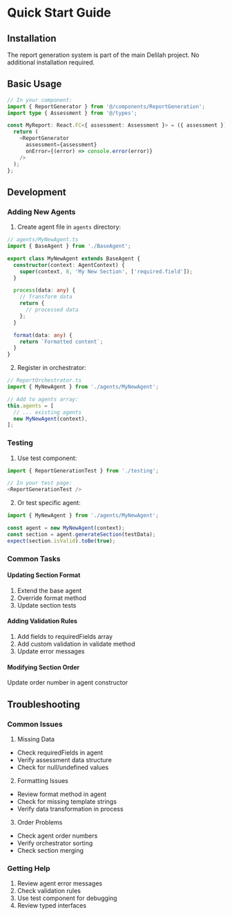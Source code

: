 # Quick Start Guide

## Installation
The report generation system is part of the main Delilah project. No additional installation required.

## Basic Usage

```typescript
// In your component:
import { ReportGenerator } from '@/components/ReportGeneration';
import type { Assessment } from '@/types';

const MyReport: React.FC<{ assessment: Assessment }> = ({ assessment }) => {
  return (
    <ReportGenerator 
      assessment={assessment}
      onError={(error) => console.error(error)}
    />
  );
};
```

## Development

### Adding New Agents

1. Create agent file in `agents` directory:
```typescript
// agents/MyNewAgent.ts
import { BaseAgent } from './BaseAgent';

export class MyNewAgent extends BaseAgent {
  constructor(context: AgentContext) {
    super(context, 8, 'My New Section', ['required.field']);
  }

  process(data: any) {
    // Transform data
    return {
      // processed data
    };
  }

  format(data: any) {
    return `Formatted content`;
  }
}
```

2. Register in orchestrator:
```typescript
// ReportOrchestrator.ts
import { MyNewAgent } from './agents/MyNewAgent';

// Add to agents array:
this.agents = [
  // ... existing agents
  new MyNewAgent(context),
];
```

### Testing

1. Use test component:
```typescript
import { ReportGenerationTest } from './testing';

// In your test page:
<ReportGenerationTest />
```

2. Or test specific agent:
```typescript
import { MyNewAgent } from './agents/MyNewAgent';

const agent = new MyNewAgent(context);
const section = agent.generateSection(testData);
expect(section.isValid).toBe(true);
```

### Common Tasks

#### Updating Section Format
1. Extend the base agent
2. Override format method
3. Update section tests

#### Adding Validation Rules
1. Add fields to requiredFields array
2. Add custom validation in validate method
3. Update error messages

#### Modifying Section Order
Update order number in agent constructor

## Troubleshooting

### Common Issues

1. Missing Data
- Check requiredFields in agent
- Verify assessment data structure
- Check for null/undefined values

2. Formatting Issues
- Review format method in agent
- Check for missing template strings
- Verify data transformation in process

3. Order Problems
- Check agent order numbers
- Verify orchestrator sorting
- Check section merging

### Getting Help
1. Review agent error messages
2. Check validation rules
3. Use test component for debugging
4. Review typed interfaces